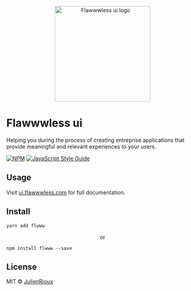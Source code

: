 <p align="center">
  <img
	  src="./images/flawwwless-ui.png"
		alt="Flawwwless ui logo"
		width="250">
</p>

<h1>Flawwwless ui</h1>

<p>Helping you during the process of creating entreprise applications that provide meaningful and relevant experiences to your users.</p>

[![NPM](https://img.shields.io/npm/v/flawwwless-library.svg)](https://www.npmjs.com/package/flawwwless-library) [![JavaScript Style Guide](https://img.shields.io/badge/code_style-standard-brightgreen.svg)](https://standardjs.com)

## Usage

<p>Visit <a href="http://ui.flawwwless.com/">ui.flawwwless.com</a> for full documentation.</p>


## Install

```
yarn add flwww
```

<p align="center">or</p>

```
npm install flwww --save
```

## License

MIT © [JulienRioux](https://github.com/JulienRioux)
